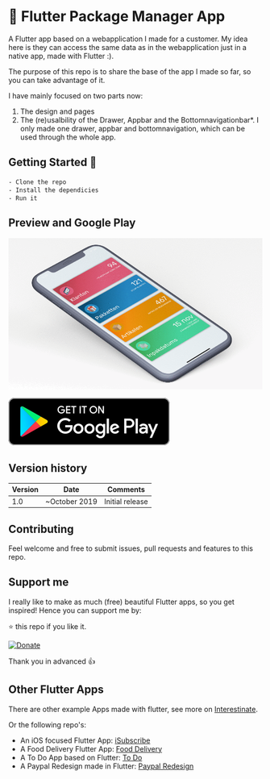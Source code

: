 # 🎁 Flutter Package Manager App

A Flutter app based on a webapplication I made for a customer. My idea here is they can access the same data as in the webapplication just in a native app, made with Flutter :).

The purpose of this repo is to share the base of the app I made so far, so you can take advantage of it.

I have mainly focused on two parts now:
1. The design and pages
2. The (re)usalbility of the Drawer, Appbar and the Bottomnavigationbar*. I only made one drawer, appbar and bottomnavigation, which can be used through the whole app.

## Getting Started 🚀

```shell
- Clone the repo
- Install the dependicies
- Run it
```

## Preview and Google Play

![App preview](doc/AppPreview.gif)

[![Get it on Google Play](doc/google-play-badge.png)](https://play.google.com/store/apps/details?id=com.interestinate.flutter_package_manager)

## Version history

| Version |       Date         |             Comments             |
| ------- | ------------------ | -------------------------------- |
| 1.0     | ~October 2019    | Initial release                  |

## Contributing

Feel welcome and free to submit issues, pull requests and features to this repo.

## Support me

I really like to make as much (free) beautiful Flutter apps, so you get inspired!
Hence you can support me by:

⭐️ this repo if you like it.

[![Donate](https://img.shields.io/badge/Donate-PayPal-green.svg)](https://paypal.me/jwalhout?locale.x=nl_NL)

Thank you in advanced 👍

## Other Flutter Apps

There are other example Apps made with flutter, see more on [Interestinate](https://interestinate.com).

Or the following repo's:
- An iOS focused Flutter App: [iSubscribe](https://github.com/LiveLikeCounter/Flutter-iSubscribe)
- A Food Delivery Flutter App: [Food Delivery](https://github.com/LiveLikeCounter/Flutter-Food-Delivery)
- A To Do App based on Flutter: [To Do](https://github.com/LiveLikeCounter/Flutter-Todolist)
- A Paypal Redesign made in Flutter: [Paypal Redesign](https://github.com/LiveLikeCounter/Flutter-Paypal-Redesign)

